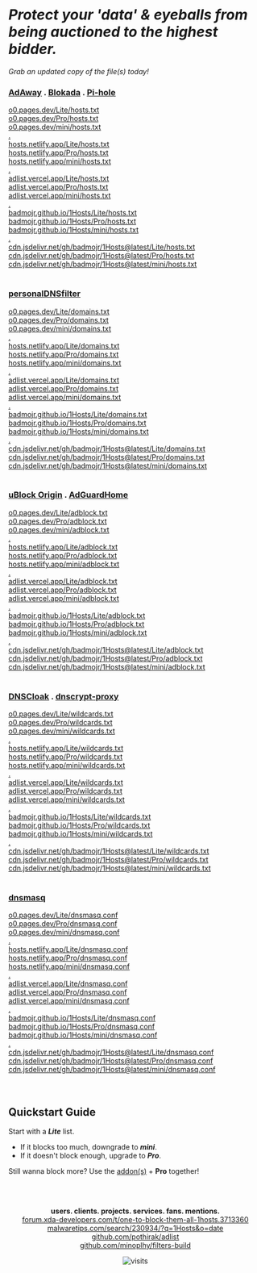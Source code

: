
# ***Protect your 'data' & eyeballs from being auctioned to the highest bidder.***<br>
*Grab an updated copy of the file(s) today!*<br>

### **<ins>[AdAway](https://adaway.org/)</ins> . <ins>[Blokada](https://blokada.org/)</ins> . <ins>[Pi-hole](https://pi-hole.net/)</ins>**
[o0.pages.dev/Lite/hosts.txt](https://o0.pages.dev/Lite/hosts.txt)  <br>
[o0.pages.dev/Pro/hosts.txt](https://o0.pages.dev/Pro/hosts.txt)  <br>
[o0.pages.dev/mini/hosts.txt](https://o0.pages.dev/mini/hosts.txt)  <br>
<ins>.</ins> <br>
[hosts.netlify.app/Lite/hosts.txt](https://hosts.netlify.app/Lite/hosts.txt)  <br>
[hosts.netlify.app/Pro/hosts.txt](https://hosts.netlify.app/Pro/hosts.txt)  <br>
[hosts.netlify.app/mini/hosts.txt](https://hosts.netlify.app/mini/hosts.txt)  <br>
<ins>.</ins> <br>
[adlist.vercel.app/Lite/hosts.txt](https://adlist.vercel.app/Lite/hosts.txt)  <br>
[adlist.vercel.app/Pro/hosts.txt](https://adlist.vercel.app/Pro/hosts.txt)  <br>
[adlist.vercel.app/mini/hosts.txt](https://adlist.vercel.app/mini/hosts.txt)  <br>
<ins>.</ins> <br>
[badmojr.github.io/1Hosts/Lite/hosts.txt](https://badmojr.github.io/1Hosts/Lite/hosts.txt)  <br>
[badmojr.github.io/1Hosts/Pro/hosts.txt](https://badmojr.github.io/1Hosts/Pro/hosts.txt)  <br>
[badmojr.github.io/1Hosts/mini/hosts.txt](https://badmojr.github.io/1Hosts/mini/hosts.txt)  <br>
<ins>.</ins> <br>
[cdn.jsdelivr.net/gh/badmojr/1Hosts@latest/Lite/hosts.txt](https://cdn.jsdelivr.net/gh/badmojr/1Hosts@latest/Lite/hosts.txt)  <br>
[cdn.jsdelivr.net/gh/badmojr/1Hosts@latest/Pro/hosts.txt](https://cdn.jsdelivr.net/gh/badmojr/1Hosts@latest/Pro/hosts.txt)  <br>
[cdn.jsdelivr.net/gh/badmojr/1Hosts@latest/mini/hosts.txt](https://cdn.jsdelivr.net/gh/badmojr/1Hosts@latest/mini/hosts.txt)  <br>
<br>

### **<ins>[personalDNSfilter](https://www.zenz-solutions.de/personaldnsfilter-wp/)</ins>**
[o0.pages.dev/Lite/domains.txt](https://o0.pages.dev/Lite/domains.txt)  <br>
[o0.pages.dev/Pro/domains.txt](https://o0.pages.dev/Pro/domains.txt)  <br>
[o0.pages.dev/mini/domains.txt](https://o0.pages.dev/mini/domains.txt)  <br>
<ins>.</ins> <br>
[hosts.netlify.app/Lite/domains.txt](https://hosts.netlify.app/Lite/domains.txt)  <br>
[hosts.netlify.app/Pro/domains.txt](https://hosts.netlify.app/Pro/domains.txt)  <br>
[hosts.netlify.app/mini/domains.txt](https://hosts.netlify.app/mini/domains.txt)  <br>
<ins>.</ins> <br>
[adlist.vercel.app/Lite/domains.txt](https://adlist.vercel.app/Lite/domains.txt)  <br>
[adlist.vercel.app/Pro/domains.txt](https://adlist.vercel.app/Pro/domains.txt)  <br>
[adlist.vercel.app/mini/domains.txt](https://adlist.vercel.app/mini/domains.txt)  <br>
<ins>.</ins> <br>
[badmojr.github.io/1Hosts/Lite/domains.txt](https://badmojr.github.io/1Hosts/Lite/domains.txt)  <br>
[badmojr.github.io/1Hosts/Pro/domains.txt](https://badmojr.github.io/1Hosts/Pro/domains.txt)  <br>
[badmojr.github.io/1Hosts/mini/domains.txt](https://badmojr.github.io/1Hosts/mini/domains.txt)  <br>
<ins>.</ins> <br>
[cdn.jsdelivr.net/gh/badmojr/1Hosts@latest/Lite/domains.txt](https://cdn.jsdelivr.net/gh/badmojr/1Hosts@latest/Lite/domains.txt)  <br>
[cdn.jsdelivr.net/gh/badmojr/1Hosts@latest/Pro/domains.txt](https://cdn.jsdelivr.net/gh/badmojr/1Hosts@latest/Pro/domains.txt)  <br>
[cdn.jsdelivr.net/gh/badmojr/1Hosts@latest/mini/domains.txt](https://cdn.jsdelivr.net/gh/badmojr/1Hosts@latest/mini/domains.txt)  <br>
<br>

### **<ins>[uBlock Origin](https://github.com/gorhill/uBlock#installation)</ins> . <ins>[AdGuardHome](https://adguard.com/en/adguard-home/overview.html)</ins>**
[o0.pages.dev/Lite/adblock.txt](https://o0.pages.dev/Lite/adblock.txt)  <br>
[o0.pages.dev/Pro/adblock.txt](https://o0.pages.dev/Pro/adblock.txt)  <br>
[o0.pages.dev/mini/adblock.txt](https://o0.pages.dev/mini/adblock.txt)  <br>
<ins>.</ins> <br>
[hosts.netlify.app/Lite/adblock.txt](https://hosts.netlify.app/Lite/adblock.txt)  <br>
[hosts.netlify.app/Pro/adblock.txt](https://hosts.netlify.app/Pro/adblock.txt)  <br>
[hosts.netlify.app/mini/adblock.txt](https://hosts.netlify.app/mini/adblock.txt)  <br>
<ins>.</ins> <br>
[adlist.vercel.app/Lite/adblock.txt](https://adlist.vercel.app/Lite/adblock.txt)  <br>
[adlist.vercel.app/Pro/adblock.txt](https://adlist.vercel.app/Pro/adblock.txt)  <br>
[adlist.vercel.app/mini/adblock.txt](https://adlist.vercel.app/mini/adblock.txt)  <br>
<ins>.</ins> <br>
[badmojr.github.io/1Hosts/Lite/adblock.txt](https://badmojr.github.io/1Hosts/Lite/adblock.txt)  <br>
[badmojr.github.io/1Hosts/Pro/adblock.txt](https://badmojr.github.io/1Hosts/Pro/adblock.txt)  <br>
[badmojr.github.io/1Hosts/mini/adblock.txt](https://badmojr.github.io/1Hosts/mini/adblock.txt)  <br>
<ins>.</ins> <br>
[cdn.jsdelivr.net/gh/badmojr/1Hosts@latest/Lite/adblock.txt](https://cdn.jsdelivr.net/gh/badmojr/1Hosts@latest/Lite/adblock.txt)  <br>
[cdn.jsdelivr.net/gh/badmojr/1Hosts@latest/Pro/adblock.txt](https://cdn.jsdelivr.net/gh/badmojr/1Hosts@latest/Pro/adblock.txt)  <br>
[cdn.jsdelivr.net/gh/badmojr/1Hosts@latest/mini/adblock.txt](https://cdn.jsdelivr.net/gh/badmojr/1Hosts@latest/mini/adblock.txt)  <br>
<br>

### **<ins>[DNSCloak](https://apps.apple.com/us/app/dnscloak-secure-dns-client/id1452162351)</ins> . <ins>[dnscrypt-proxy](https://www.dnscrypt.org/)</ins>**
[o0.pages.dev/Lite/wildcards.txt](https://o0.pages.dev/Lite/wildcards.txt)  <br>
[o0.pages.dev/Pro/wildcards.txt](https://o0.pages.dev/Pro/wildcards.txt)  <br>
[o0.pages.dev/mini/wildcards.txt](https://o0.pages.dev/mini/wildcards.txt)  <br>
<ins>.</ins> <br>
[hosts.netlify.app/Lite/wildcards.txt](https://hosts.netlify.app/Lite/wildcards.txt)  <br>
[hosts.netlify.app/Pro/wildcards.txt](https://hosts.netlify.app/Pro/wildcards.txt)  <br>
[hosts.netlify.app/mini/wildcards.txt](https://hosts.netlify.app/mini/wildcards.txt)  <br>
<ins>.</ins> <br>
[adlist.vercel.app/Lite/wildcards.txt](https://adlist.vercel.app/Lite/wildcards.txt)  <br>
[adlist.vercel.app/Pro/wildcards.txt](https://adlist.vercel.app/Pro/wildcards.txt)  <br>
[adlist.vercel.app/mini/wildcards.txt](https://adlist.vercel.app/mini/wildcards.txt)  <br>
<ins>.</ins> <br>
[badmojr.github.io/1Hosts/Lite/wildcards.txt](https://badmojr.github.io/1Hosts/Lite/wildcards.txt)  <br>
[badmojr.github.io/1Hosts/Pro/wildcards.txt](https://badmojr.github.io/1Hosts/Pro/wildcards.txt)  <br>
[badmojr.github.io/1Hosts/mini/wildcards.txt](https://badmojr.github.io/1Hosts/mini/wildcards.txt)  <br>
<ins>.</ins> <br>
[cdn.jsdelivr.net/gh/badmojr/1Hosts@latest/Lite/wildcards.txt](https://cdn.jsdelivr.net/gh/badmojr/1Hosts@latest/Lite/wildcards.txt)  <br>
[cdn.jsdelivr.net/gh/badmojr/1Hosts@latest/Pro/wildcards.txt](https://cdn.jsdelivr.net/gh/badmojr/1Hosts@latest/Pro/wildcards.txt) <br>
[cdn.jsdelivr.net/gh/badmojr/1Hosts@latest/mini/wildcards.txt](https://cdn.jsdelivr.net/gh/badmojr/1Hosts@latest/mini/wildcards.txt)  <br>
<br>

### **<ins>[dnsmasq](http://www.thekelleys.org.uk/dnsmasq/doc.html)</ins>**
[o0.pages.dev/Lite/dnsmasq.conf](https://o0.pages.dev/Lite/dnsmasq.conf)  <br>
[o0.pages.dev/Pro/dnsmasq.conf](https://o0.pages.dev/Pro/dnsmasq.conf)  <br>
[o0.pages.dev/mini/dnsmasq.conf](https://o0.pages.dev/mini/dnsmasq.conf)  <br>
<ins>.</ins> <br>
[hosts.netlify.app/Lite/dnsmasq.conf](https://hosts.netlify.app/Lite/dnsmasq.conf)  <br>
[hosts.netlify.app/Pro/dnsmasq.conf](https://hosts.netlify.app/Pro/dnsmasq.conf)  <br>
[hosts.netlify.app/mini/dnsmasq.conf](https://hosts.netlify.app/mini/dnsmasq.conf)  <br>
<ins>.</ins> <br>
[adlist.vercel.app/Lite/dnsmasq.conf](https://adlist.vercel.app/Lite/dnsmasq.conf)  <br>
[adlist.vercel.app/Pro/dnsmasq.conf](https://adlist.vercel.app/Pro/dnsmasq.conf)  <br>
[adlist.vercel.app/mini/dnsmasq.conf](https://adlist.vercel.app/mini/dnsmasq.conf)  <br>
<ins>.</ins> <br>
[badmojr.github.io/1Hosts/Lite/dnsmasq.conf](https://badmojr.github.io/1Hosts/Lite/dnsmasq.conf)  <br>
[badmojr.github.io/1Hosts/Pro/dnsmasq.conf](https://badmojr.github.io/1Hosts/Pro/dnsmasq.conf)  <br>
[badmojr.github.io/1Hosts/mini/dnsmasq.conf](https://badmojr.github.io/1Hosts/mini/dnsmasq.conf)  <br>
<ins>.</ins> <br>
[cdn.jsdelivr.net/gh/badmojr/1Hosts@latest/Lite/dnsmasq.conf](https://cdn.jsdelivr.net/gh/badmojr/1Hosts@latest/Lite/dnsmasq.conf)  <br>
[cdn.jsdelivr.net/gh/badmojr/1Hosts@latest/Pro/dnsmasq.conf](https://cdn.jsdelivr.net/gh/badmojr/1Hosts@latest/Pro/dnsmasq.conf)  <br>
[cdn.jsdelivr.net/gh/badmojr/1Hosts@latest/mini/dnsmasq.conf](https://cdn.jsdelivr.net/gh/badmojr/1Hosts@latest/mini/dnsmasq.conf)  <br>
<br>
<br>


**Quickstart Guide**<br>
----------------
Start with a ***Lite*** list.<br>
- If it blocks too much, downgrade to ***mini***.<br>
- If it doesn't block enough, upgrade to ***Pro***.<br>

Still wanna block more? Use the [addon(s)](https://github.com/badmojr/1Hosts/tree/master/Pro/xtra) + **Pro** together!<br>
<br>


<br>
<p align="center">
  <strong>users. clients. projects. services. fans. mentions.</strong> <br>
  <a href="https://forum.xda-developers.com/t/one-to-block-them-all-1hosts.3713360">forum.xda-developers.com/t/one-to-block-them-all-1hosts.3713360</a> <br>
  <a href="https://malwaretips.com/search/230934/?q=1Hosts&amp;o=date">malwaretips.com/search/230934/?q=1Hosts&amp;o=date</a> <br>
  <a href="https://github.com/pothirak/adlist">github.com/pothirak/adlist</a> <br>
  <a href="https://github.com/minoplhy/filters-build">github.com/minoplhy/filters-build</a>
</p>
<p align="center"><img src="https://visitor-badge.glitch.me/badge?page_id=badmojr.bhdCNgza" alt="visits"></p>
